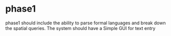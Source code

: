 # phase1
phase1 should include the ability to parse formal languages and break down the spatial queries. The system should have a Simple GUI for text entry
